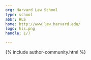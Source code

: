 ```yaml
---
org: Harvard Law School
type: school
abbr: HLS
home: http://www.law.harvard.edu/
logo: hls.png
handle: 1/7

---
```


{% include author-community.html %}
